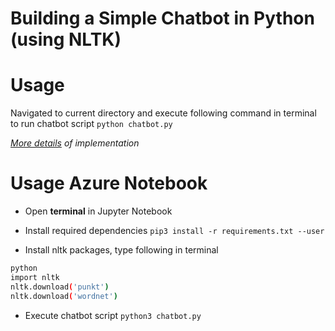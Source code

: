# Building a Simple Chatbot in Python (using NLTK)

# Usage

Navigated to current directory and execute following command in terminal to run chatbot script
`python chatbot.py`

 *[More details](https://medium.com/analytics-vidhya/building-a-simple-chatbot-in-python-using-nltk-7c8c8215ac6e) of implementation*


# Usage Azure Notebook

- Open **terminal** in Jupyter Notebook

- Install required dependencies 
`pip3 install -r requirements.txt --user`

- Install nltk packages, type following in terminal
```bash
python
import nltk
nltk.download('punkt')
nltk.download('wordnet')
```

- Execute chatbot script
`python3 chatbot.py`